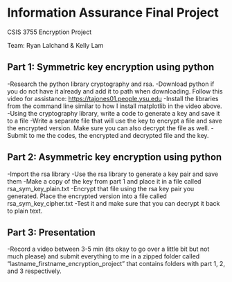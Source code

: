 # Information Assurance Final Project

CSIS 3755 Encryption Project

Team: Ryan Lalchand & Kelly Lam

## Part 1: Symmetric key encryption using python

-Research the python library cryptography and rsa.
-Download python if you do not have it already and add it to path when downloading. Follow this video for assistance: https://tajones01.people.ysu.edu
-Install the libraries from the command line similar to how I install matplotlib in the video above.
-Using the cryptography library, write a code to generate a key and save it to a file
-Write a separate file that will use the key to encrypt a file and save the encrypted version. Make sure you can also decrypt the file as well.
-Submit to me the codes, the encrypted and decrypted file and the key.

## Part 2: Asymmetric key encryption using python

-Import the rsa library
-Use the rsa library to generate a key pair and save them
-Make a copy of the key from part 1 and place it in a file called rsa_sym_key_plain.txt
-Encrypt that file using the rsa key pair you generated. Place the encrypted version into a file called rsa_sym_key_cipher.txt
-Test it and make sure that you can decrypt it back to plain text.

## Part 3: Presentation

-Record a video between 3-5 min (its okay to go over a little bit but not much please) and submit everything to me in a zipped folder called “lastname_firstname_encryption_project” that contains folders with part 1, 2, and 3 respectively.
